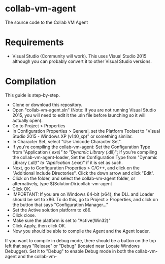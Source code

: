 # collab-vm-agent
The source code to the Collab VM Agent

# Requirements
* Visual Studio (Community will work). This uses Visual Studio 2015 although you can probably convert it to other Visual Studio versions.

# Compilation 
This guide is step-by-step.

* Clone or download this repository.
* Open "collab-vm-agent.sln" (Note: If you are not running Visual Studio 2015, you will need to edit it the .sln file before launching so it will actually open).
* Go to Project > Properties
* In Configuration Properties > General, set the Platform Toolset to "Visual Studio 2015 - Windows XP (v140_xp)" or something similar.
* In Character Set, select "Use Unicode Character Set".
* If you're compiling the collab-vm-agent: Set the Configuration Type from "Application (*.exe)" to "Dynamic Library (*.dll)"; if you're compiling the collab-vm-agent-loader, Set the Configuration Type from "Dynamic Library (*.dll)" to "Application (*.exe)" if it is set as such.
* Next, go to Configuration Properties > C/C++, and click on the "Additional Include Directories". Click the down arrow and click "Edit".
* Click on the folder, and select the collab-vm-agent folder, or alternatively, type $(SolutionDir)collab-vm-agent
* Click OK.
* IMPORTANT: If you are on Windows 64-bit (x64), the DLL and Loader should be set to x86. To do this, go to Project > Properties, and click on the button that says "Configuration Manager..."
* Set the Active solution platform to x86.
* Click close.
* Make sure the platform is set to "Active(Win32)"
* Click Apply, then click OK.
* Now you should be able to compile the Agent and the Agent loader.

If you want to compile in debug mode, there should be a button on the top left that says "Release" or "Debug" (located near Locate Windows Debugger). Set it to "Debug" to enable Debug mode in both the collab-vm-agent and the collab-vm-
